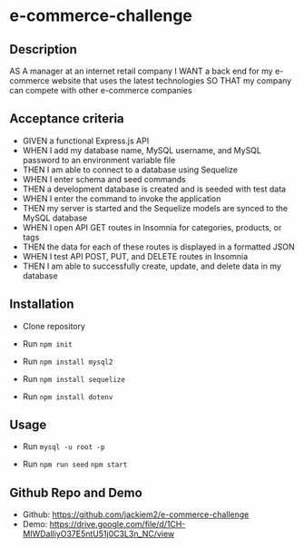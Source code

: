 # e-commerce-challenge

## Description
AS A manager at an internet retail company
I WANT a back end for my e-commerce website that uses the latest technologies
SO THAT my company can compete with other e-commerce companies

## Acceptance criteria
- GIVEN a functional Express.js API
- WHEN I add my database name, MySQL username, and MySQL password to an environment variable file
- THEN I am able to connect to a database using Sequelize
- WHEN I enter schema and seed commands
- THEN a development database is created and is seeded with test data
- WHEN I enter the command to invoke the application
- THEN my server is started and the Sequelize models are synced to the MySQL database
- WHEN I open API GET routes in Insomnia for categories, products, or tags
- THEN the data for each of these routes is displayed in a formatted JSON
- WHEN I test API POST, PUT, and DELETE routes in Insomnia
- THEN I am able to successfully create, update, and delete data in my database

## Installation
- Clone repository
- Run 
`npm init`

- Run 
`npm install mysql2`

- Run 
`npm install sequelize`

- Run
`npm install dotenv`

## Usage
- Run
`mysql -u root -p`

- Run
`npm run seed`
`npm start`


## Github Repo and Demo
- Github: https://github.com/jackiem2/e-commerce-challenge
- Demo: https://drive.google.com/file/d/1CH-MIWDalliyO37E5ntU51j0C3L3n_NC/view
